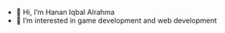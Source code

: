 - 👋 Hi, I’m Hanan Iqbal Alrahma
- 👀 I’m interested in game development and web development

<!---
hananalrahma/hananalrahma is a ✨ special ✨ repository because its `README.md` (this file) appears on your GitHub profile.
You can click the Preview link to take a look at your changes.
--->
